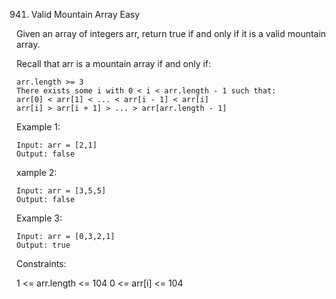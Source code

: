941. Valid Mountain Array
Easy

Given an array of integers arr, return true if and only if it is a valid mountain array.

Recall that arr is a mountain array if and only if:
```
arr.length >= 3
There exists some i with 0 < i < arr.length - 1 such that:
arr[0] < arr[1] < ... < arr[i - 1] < arr[i] 
arr[i] > arr[i + 1] > ... > arr[arr.length - 1]
```
 

Example 1:
```
Input: arr = [2,1]
Output: false
```
xample 2:
```
Input: arr = [3,5,5]
Output: false
```
Example 3:
```
Input: arr = [0,3,2,1]
Output: true
```

Constraints:

1 <= arr.length <= 104
0 <= arr[i] <= 104